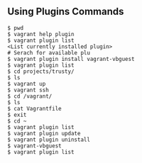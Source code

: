 ## Using Plugins Commands

 
```
$ pwd 
$ vagrant help plugin 
$ vagrant plugin list 
<List currently installed plugin>
# Serach for available plu
$ vagrant plugin install vagrant-vbguest 
$ vagrant plugin list 
$ cd projects/trusty/ 
$ ls 
$ vagrant up 
$ vagrant ssh 
$ cd /vagrant/ 
$ ls 
$ cat Vagrantfile 
$ exit 
$ cd ~ 
$ vagrant plugin list 
$ vagrant plugin update 
$ vagrant plugin uninstall 
$ vagrant-vbguest 
$ vagrant plugin list
```
<!--stackedit_data:
eyJoaXN0b3J5IjpbMTM5MDg4OTU0XX0=
-->
